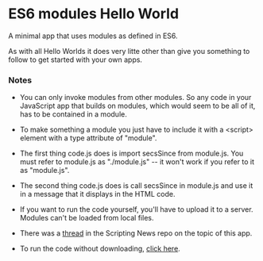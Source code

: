 # ES6 modules Hello World

A minimal app that uses modules as defined in ES6. 

As with all Hello Worlds it does very litte other than give you something to follow to get started with your own apps. 

### Notes

* You can only invoke modules from other modules. So any code in your JavaScript app that builds on modules, which would seem to be all of it, has to be contained in a module. 

* To make something  a module you just have to include it with a &lt;script> element with a type attribute of "module".

* The first thing code.js does is import secsSince from module.js. You must refer to module.js as "./module.js" -- it won't work if you refer to it as "module.js".

* The second thing code.js does is call secsSince in module.js and use it in a message that it displays in the HTML code. 

* If you want to run the code yourself, you'll have to upload it to a server. Modules can't be loaded from local files. 

* There was a <a href="https://github.com/scripting/Scripting-News/issues/189">thread</a> in the Scripting News repo on the topic of this app.

* To run the code without downloading, <a href="http://scripting.com/code/moduleshello/">click here</a>.

